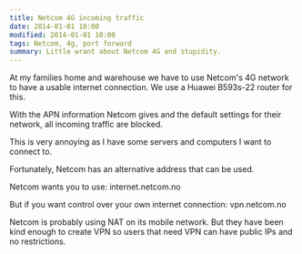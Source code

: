 ```yaml
---
title: Netcom 4G incoming traffic
date: 2014-01-01 10:00
modified: 2014-01-01 10:00
tags: Netcom, 4g, port forward
summary: Little wrant about Netcom 4G and stupidity.
---
```


At my families home and warehouse we have to use Netcom's 4G network to have a usable internet connection. We use a Huawei B593s-22 router for this.

With the APN information Netcom gives and the default settings for their network, all incoming traffic are blocked.

This is very annoying as I have some servers and computers I want to connect to.

Fortunately, Netcom has an alternative address that can be used.

Netcom wants you to use:
    internet.netcom.no

But if you want control over your own internet connection:
    vpn.netcom.no

Netcom is probably using NAT on its mobile network. But they have been kind enough to create VPN so users that need VPN can have public IPs and no restrictions.

